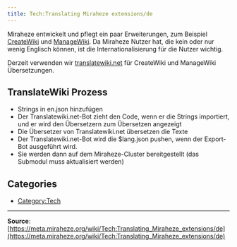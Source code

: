 ```yaml
---
title: Tech:Translating Miraheze extensions/de
---
```



Miraheze entwickelt und pflegt ein paar Erweiterungen, zum Beispiel [CreateWiki](https://meta.miraheze.org/wiki/github:miraheze/CreateWiki) und [ManageWiki](https://meta.miraheze.org/wiki/github:miraheze/ManageWiki). Da Miraheze Nutzer hat, die kein oder nur wenig Englisch können, ist die Internationalisierung für die Nutzer wichtig.

Derzeit verwenden wir [translatewiki.net](https://meta.miraheze.org/wiki/translatewiki:) für CreateWiki und ManageWiki Übersetzungen.

## TranslateWiki Prozess 

* Strings in en.json hinzufügen
* Der Translatewiki.net-Bot zieht den Code, wenn er die Strings importiert, und er wird den Übersetzern zum Übersetzen angezeigt
* Die Übersetzer von Translatewiki.net übersetzen die Texte
* Der Translatewiki.net-Bot wird die $lang.json pushen, wenn der Export-Bot ausgeführt wird.
* Sie werden dann auf dem Miraheze-Cluster bereitgestellt (das Submodul muss aktualisiert werden)

## Categories

* [Category:Tech](https://meta.miraheze.org/wiki/Category:Tech)

----
**Source**: [https://meta.miraheze.org/wiki/Tech:Translating_Miraheze_extensions/de](https://meta.miraheze.org/wiki/Tech:Translating_Miraheze_extensions/de)